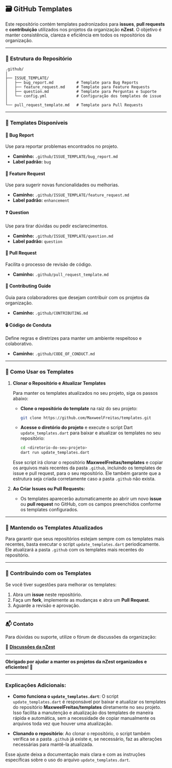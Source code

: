 ## 🗃️ **GitHub Templates**

Este repositório contém templates padronizados para **issues**, **pull requests** e **contribuição** utilizados nos projetos da organização **nZest**. O objetivo é manter consistência, clareza e eficiência em todos os repositórios da organização.

---

### 📂 **Estrutura do Repositório**

```
.github/
│
├── ISSUE_TEMPLATE/
│   ├── bug_report.md          # Template para Bug Reports
│   ├── feature_request.md     # Template para Feature Requests
│   ├── question.md            # Template para Perguntas e Suporte
│   └── config.yml             # Configuração dos templates de issue
│
└── pull_request_template.md   # Template para Pull Requests

```

---

### 📝 **Templates Disponíveis**

#### 🐛 **Bug Report**

Use para reportar problemas encontrados no projeto.

- **Caminho:** `.github/ISSUE_TEMPLATE/bug_report.md`  
- **Label padrão:** `bug`

#### 🚀 **Feature Request**

Use para sugerir novas funcionalidades ou melhorias.

- **Caminho:** `.github/ISSUE_TEMPLATE/feature_request.md`  
- **Label padrão:** `enhancement`

#### ❓ **Question**

Use para tirar dúvidas ou pedir esclarecimentos.

- **Caminho:** `.github/ISSUE_TEMPLATE/question.md`  
- **Label padrão:** `question`

#### 🔄 **Pull Request**

Facilita o processo de revisão de código.

- **Caminho:** `.github/pull_request_template.md`  

#### 🤝 **Contributing Guide**

Guia para colaboradores que desejam contribuir com os projetos da organização.

- **Caminho:** `.github/CONTRIBUTING.md`

#### 🔒 **Código de Conduta**

Define regras e diretrizes para manter um ambiente respeitoso e colaborativo.

- **Caminho:** `.github/CODE_OF_CONDUCT.md`

---

### 🚀 **Como Usar os Templates**

1. **Clonar o Repositório e Atualizar Templates**

   Para manter os templates atualizados no seu projeto, siga os passos abaixo:

   - **Clone o repositório do template** na raiz do seu projeto:

     ```bash
     git clone https://github.com/MaxweelFreitas/templates.git
     ```

   - **Acesse o diretório do projeto** e execute o script Dart `update_templates.dart` para baixar e atualizar os templates no seu repositório:

     ```bash
     cd <diretorio-do-seu-projeto>
     dart run update_templates.dart
     ```

   Esse script irá clonar o repositório **MaxweelFreitas/templates** e copiar os arquivos mais recentes da pasta `.github`, incluindo os templates de issue e pull request, para o seu repositório. Ele também garante que a estrutura seja criada corretamente caso a pasta `.github` não exista.

2. **Ao Criar Issues ou Pull Requests:**
   - Os templates aparecerão automaticamente ao abrir um novo **issue** ou **pull request** no GitHub, com os campos preenchidos conforme os templates configurados.

---

### 🔄 **Mantendo os Templates Atualizados**

Para garantir que seus repositórios estejam sempre com os templates mais recentes, basta executar o script `update_templates.dart` periodicamente. Ele atualizará a pasta `.github` com os templates mais recentes do repositório.

---

### 🤝 **Contribuindo com os Templates**

Se você tiver sugestões para melhorar os templates:

1. Abra um **issue** neste repositório.
2. Faça um **fork**, implemente as mudanças e abra um **Pull Request**.
3. Aguarde a revisão e aprovação.

---

### 📬 **Contato**

Para dúvidas ou suporte, utilize o fórum de discussões da organização:

🔗 [**Discussões da nZest**](https://github.com/nZest/templates/discussions)

---

**Obrigado por ajudar a manter os projetos da nZest organizados e eficientes! 🚀**

---

### Explicações Adicionais:

- **Como funciona o `update_templates.dart`**: O script `update_templates.dart` é responsável por baixar e atualizar os templates do repositório **MaxweelFreitas/templates** diretamente no seu projeto. Isso facilita a manutenção e atualização dos templates de maneira rápida e automática, sem a necessidade de copiar manualmente os arquivos toda vez que houver uma atualização.
  
- **Clonando o repositório**: Ao clonar o repositório, o script também verifica se a pasta `.github` já existe e, se necessário, faz as alterações necessárias para mantê-la atualizada.

Esse ajuste deixa a documentação mais clara e com as instruções específicas sobre o uso do arquivo `update_templates.dart`.